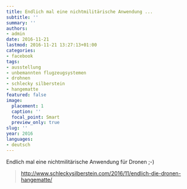 ```yaml
---
title: Endlich mal eine nichtmilitärische Anwendung ...
subtitle: ''
summary: ''
authors:
- admin
date: 2016-11-21
lastmod: 2016-11-21 13:27:13+01:00
categories:
- facebook
tags:
- ausstellung
- unbemannten flugzeugsystemen
- drohnen
- schlecky silberstein
- hangematte
featured: false
image:
  placement: 1
  caption: ''
  focal_point: Smart
  preview_only: true
slug: ''
year: 2016
languages:
- deutsch
---
```


Endlich mal eine nichtmilitärische Anwendung für Dronen ;-)
> http://www.schleckysilberstein.com/2016/11/endlich-die-dronen-hangematte/